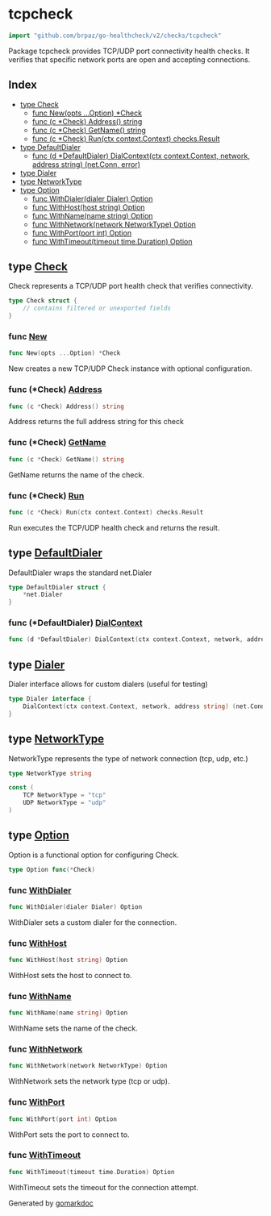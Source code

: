 <!-- Code generated by gomarkdoc. DO NOT EDIT -->

# tcpcheck

```go
import "github.com/brpaz/go-healthcheck/v2/checks/tcpcheck"
```

Package tcpcheck provides TCP/UDP port connectivity health checks. It verifies that specific network ports are open and accepting connections.

## Index

- [type Check](<#Check>)
  - [func New\(opts ...Option\) \*Check](<#New>)
  - [func \(c \*Check\) Address\(\) string](<#Check.Address>)
  - [func \(c \*Check\) GetName\(\) string](<#Check.GetName>)
  - [func \(c \*Check\) Run\(ctx context.Context\) checks.Result](<#Check.Run>)
- [type DefaultDialer](<#DefaultDialer>)
  - [func \(d \*DefaultDialer\) DialContext\(ctx context.Context, network, address string\) \(net.Conn, error\)](<#DefaultDialer.DialContext>)
- [type Dialer](<#Dialer>)
- [type NetworkType](<#NetworkType>)
- [type Option](<#Option>)
  - [func WithDialer\(dialer Dialer\) Option](<#WithDialer>)
  - [func WithHost\(host string\) Option](<#WithHost>)
  - [func WithName\(name string\) Option](<#WithName>)
  - [func WithNetwork\(network NetworkType\) Option](<#WithNetwork>)
  - [func WithPort\(port int\) Option](<#WithPort>)
  - [func WithTimeout\(timeout time.Duration\) Option](<#WithTimeout>)


<a name="Check"></a>
## type [Check](<https://github.com/brpaz/go-healthcheck/blob/master/checks/tcpcheck/check.go#L27-L34>)

Check represents a TCP/UDP port health check that verifies connectivity.

```go
type Check struct {
    // contains filtered or unexported fields
}
```

<a name="New"></a>
### func [New](<https://github.com/brpaz/go-healthcheck/blob/master/checks/tcpcheck/check.go#L96>)

```go
func New(opts ...Option) *Check
```

New creates a new TCP/UDP Check instance with optional configuration.

<a name="Check.Address"></a>
### func \(\*Check\) [Address](<https://github.com/brpaz/go-healthcheck/blob/master/checks/tcpcheck/check.go#L167>)

```go
func (c *Check) Address() string
```

Address returns the full address string for this check

<a name="Check.GetName"></a>
### func \(\*Check\) [GetName](<https://github.com/brpaz/go-healthcheck/blob/master/checks/tcpcheck/check.go#L114>)

```go
func (c *Check) GetName() string
```

GetName returns the name of the check.

<a name="Check.Run"></a>
### func \(\*Check\) [Run](<https://github.com/brpaz/go-healthcheck/blob/master/checks/tcpcheck/check.go#L119>)

```go
func (c *Check) Run(ctx context.Context) checks.Result
```

Run executes the TCP/UDP health check and returns the result.

<a name="DefaultDialer"></a>
## type [DefaultDialer](<https://github.com/brpaz/go-healthcheck/blob/master/checks/tcpcheck/check.go#L42-L44>)

DefaultDialer wraps the standard net.Dialer

```go
type DefaultDialer struct {
    *net.Dialer
}
```

<a name="DefaultDialer.DialContext"></a>
### func \(\*DefaultDialer\) [DialContext](<https://github.com/brpaz/go-healthcheck/blob/master/checks/tcpcheck/check.go#L46>)

```go
func (d *DefaultDialer) DialContext(ctx context.Context, network, address string) (net.Conn, error)
```



<a name="Dialer"></a>
## type [Dialer](<https://github.com/brpaz/go-healthcheck/blob/master/checks/tcpcheck/check.go#L37-L39>)

Dialer interface allows for custom dialers \(useful for testing\)

```go
type Dialer interface {
    DialContext(ctx context.Context, network, address string) (net.Conn, error)
}
```

<a name="NetworkType"></a>
## type [NetworkType](<https://github.com/brpaz/go-healthcheck/blob/master/checks/tcpcheck/check.go#L19>)

NetworkType represents the type of network connection \(tcp, udp, etc.\)

```go
type NetworkType string
```

<a name="TCP"></a>

```go
const (
    TCP NetworkType = "tcp"
    UDP NetworkType = "udp"
)
```

<a name="Option"></a>
## type [Option](<https://github.com/brpaz/go-healthcheck/blob/master/checks/tcpcheck/check.go#L51>)

Option is a functional option for configuring Check.

```go
type Option func(*Check)
```

<a name="WithDialer"></a>
### func [WithDialer](<https://github.com/brpaz/go-healthcheck/blob/master/checks/tcpcheck/check.go#L89>)

```go
func WithDialer(dialer Dialer) Option
```

WithDialer sets a custom dialer for the connection.

<a name="WithHost"></a>
### func [WithHost](<https://github.com/brpaz/go-healthcheck/blob/master/checks/tcpcheck/check.go#L61>)

```go
func WithHost(host string) Option
```

WithHost sets the host to connect to.

<a name="WithName"></a>
### func [WithName](<https://github.com/brpaz/go-healthcheck/blob/master/checks/tcpcheck/check.go#L54>)

```go
func WithName(name string) Option
```

WithName sets the name of the check.

<a name="WithNetwork"></a>
### func [WithNetwork](<https://github.com/brpaz/go-healthcheck/blob/master/checks/tcpcheck/check.go#L75>)

```go
func WithNetwork(network NetworkType) Option
```

WithNetwork sets the network type \(tcp or udp\).

<a name="WithPort"></a>
### func [WithPort](<https://github.com/brpaz/go-healthcheck/blob/master/checks/tcpcheck/check.go#L68>)

```go
func WithPort(port int) Option
```

WithPort sets the port to connect to.

<a name="WithTimeout"></a>
### func [WithTimeout](<https://github.com/brpaz/go-healthcheck/blob/master/checks/tcpcheck/check.go#L82>)

```go
func WithTimeout(timeout time.Duration) Option
```

WithTimeout sets the timeout for the connection attempt.

Generated by [gomarkdoc](<https://github.com/princjef/gomarkdoc>)
